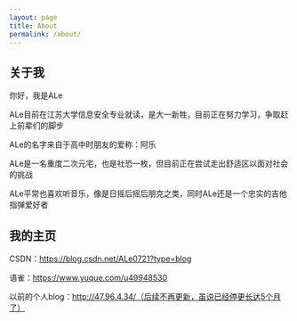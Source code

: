 ```yaml
---
layout: page
title: About
permalink: /about/
---
```


## 关于我

你好，我是ALe

ALe目前在江苏大学信息安全专业就读，是大一新牲，目前正在努力学习，争取赶上前辈们的脚步

ALe的名字来自于高中时朋友的爱称：阿乐

ALe是一名重度二次元宅，也是社恐一枚，但目前正在尝试走出舒适区以面对社会的挑战

ALe平常也喜欢听音乐，像是日摇后摇后朋克之类，同时ALe还是一个忠实的吉他指弹爱好者

## 我的主页

CSDN：https://blog.csdn.net/ALe0721?type=blog

语雀：https://www.yuque.com/u49948530

以前的个人blog：http://47.96.4.34/（后续不再更新，虽说已经停更长达5个月了）
